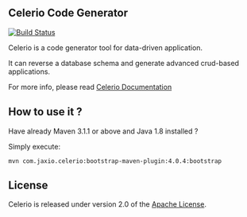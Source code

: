 ## Celerio Code Generator

[![Build Status](https://travis-ci.org/jaxio/celerio.svg)](https://travis-ci.org/jaxio/celerio)

Celerio is a code generator tool for data-driven application.

It can reverse a database schema and generate advanced crud-based applications.

For more info, please read [Celerio Documentation](http://www.jaxio.com/documentation/celerio)

## How to use it ?

Have already Maven 3.1.1 or above and Java 1.8 installed ?

Simply execute:

    mvn com.jaxio.celerio:bootstrap-maven-plugin:4.0.4:bootstrap

## License

Celerio is released under version 2.0 of the [Apache License][].

[Apache License]: http://www.apache.org/licenses/LICENSE-2.0
